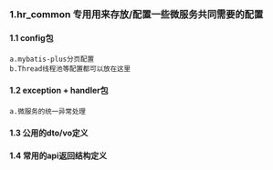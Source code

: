 ###    1.hr_common 专用用来存放/配置一些微服务共同需要的配置
####    1.1 config包
    a.mybatis-plus分页配置
    b.Thread线程池等配置都可以放在这里
####    1.2 exception + handler包
    a.微服务的统一异常处理
####    1.3 公用的dto/vo定义
####    1.4 常用的api返回结构定义